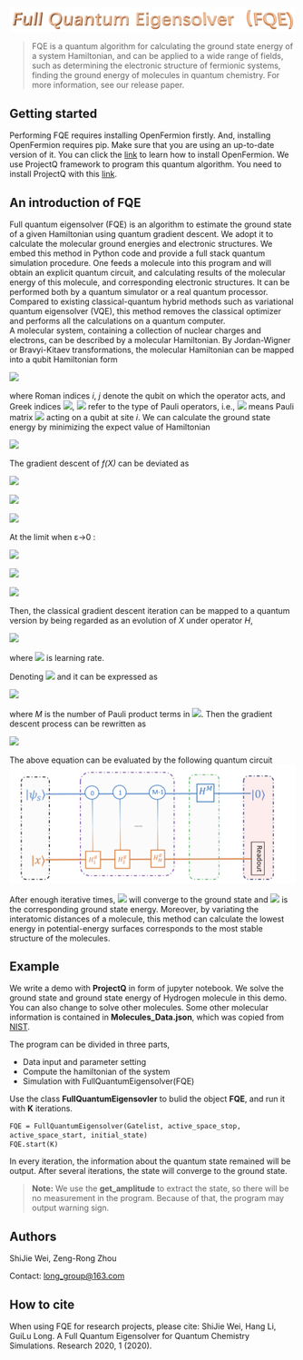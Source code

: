 

![logo](https://github.com/Long-group/FullQuantumEigensolver/blob/master/logo.PNG)
> FQE is a quantum algorithm for calculating the ground state energy of a system Hamiltonian, and can be applied to a wide range of fields, such as determining the electronic structure of  fermionic systems, finding the ground energy of  molecules  in quantum chemistry.  For more information, see our release paper.

## Getting started
Performing FQE requires installing OpenFermion firstly. And, installing OpenFermion requires pip. Make sure that you are using an up-to-date version of it. You can click the [link](https://github.com/quantumlib/OpenFermion) to learn how to install OpenFermion. We use ProjectQ framework to program this quantum algorithm. You need to install ProjectQ with this [link](http://projectq.ch/code-and-docs/).

## An introduction of FQE
Full quantum eigensolver (FQE) is an algorithm  to  estimate the ground state of a given Hamiltonian using  quantum gradient descent. We adopt it to calculate the molecular ground energies and electronic structures. We embed this method in Python code and provide a full stack quantum simulation procedure. One feeds a molecule into this program and will obtain an  explicit quantum circuit, and calculating results of the molecular energy of this molecule, and corresponding electronic structures. It can be performed both by  a quantum simulator or a real quantum processor. Compared to existing classical-quantum hybrid methods such as variational quantum eigensolver (VQE), this method removes the classical optimizer and performs all the calculations on a quantum computer.  
A molecular system, containing a collection of nuclear charges  and  electrons, can be described by a  molecular Hamiltonian. By Jordan-Wigner or Bravyi-Kitaev transformations, the molecular Hamiltonian can be mapped into a qubit Hamiltonian form

![](http://latex.codecogs.com/gif.latex?H=\sum_{i,\alpha}h_{\alpha}^i\sigma_{\alpha}^i+\sum_{i,j,\alpha,\beta}h_{\alpha\beta}^{ij}\sigma_{\alpha}^{i}\sigma_{\beta}^j+\dots)

where Roman indices *i*, *j* denote the qubit on which the operator acts, and Greek indices ![](http://latex.codecogs.com/gif.latex?\\alpha), ![](http://latex.codecogs.com/gif.latex?\\beta) refer to  the type of Pauli operators, i.e.,  ![](http://latex.codecogs.com/gif.latex?\sigma^i_{x}) means Pauli matrix ![](http://latex.codecogs.com/gif.latex?\sigma_{x}) acting on a  qubit at site *i*.
We can calculate the ground state energy by minimizing the expect value of Hamiltonian

![](http://latex.codecogs.com/gif.latex?f(X)=X^THX)

The gradient descent of *f(X)* can be deviated as

![](https://latex.codecogs.com/gif.latex?%20f(X,%20\epsilon%20\delta%20X)=(X+\epsilon%20\delta%20X)^TH(X+%20\epsilon%20\delta%20X)=)

![](https://latex.codecogs.com/gif.latex?X^THX+\epsilon%20(\delta%20X)^THX+\epsilon%20X^T%20R%20(\epsilon%20X)+\epsilon^2(\delta%20X)^TH(\delta%20X))

![](https://latex.codecogs.com/gif.latex?%20\frac{d}{d\epsilon%20}f(X,\epsilon%20\delta%20X)=(\delta%20X)^THX+X^TH(\delta%20X)+2\epsilon%20(\delta%20X)^TH(\epsilon%20X))

At the limit when ε->0 :

![](https://latex.codecogs.com/gif.latex?\frac{d}{d%20\epsilon}f(X,\epsilon%20\delta%20X)=(\delta%20X)^THX+X^TH(\delta%20X))

![](https://latex.codecogs.com/gif.latex?%20\frac{d}{d\epsilon}f(X,\epsilon%20\delta%20X)=2(\delta%20X)^THX)

![](https://latex.codecogs.com/gif.latex?%20\nabla%20f(X)=2HX)

Then, the classical gradient descent iteration  can be mapped to a quantum version by  being regarded as an evolution of *X* under operator *H*,

![](https://latex.codecogs.com/gif.latex?|X^{(t+1)}\rangle=%20\left%20(%20|X^{(t)}\rangle%20-\gamma%20H%20|X^{(t)}\rangle%20\right))

where ![](http://latex.codecogs.com/gif.latex?\gamma) is learning rate.

Denoting  ![](https://latex.codecogs.com/gif.latex?H^{g}=I-\gamma%20H) and it can be expressed as 

![](http://latex.codecogs.com/gif.latex?H^{g}=\sum_{i=1}^{M}\beta_{i}H^{g}_{i})

where  *M* is the number of Pauli product terms  in  ![](http://latex.codecogs.com/gif.latex?H^{g} ). 
 Then the gradient descent process can be rewritten as 
 
![](https://latex.codecogs.com/gif.latex?%20|X^{(t+1)}\rangle=H^{g}%20|X^{(t)}\rangle%20=\sum_{i=1}^{M}%20\beta_iH^{g}_{i}|X^{(t)}%20\rangle)

The above equation can be evaluated by the following quantum circuit
![circuit](https://github.com/Long-group/FullQuantumEigensolver/blob/master/circuit.PNG)

After enough iterative times, ![](https://latex.codecogs.com/gif.latex?|X\rangle) will converge to the ground state and ![](https://latex.codecogs.com/gif.latex?\langle%20X|H|X%20\rangle) is the corresponding ground state energy.
 Moreover, by variating the interatomic distances of a molecule, this method can calculate the lowest energy in potential-energy surfaces corresponds to the most stable structure of the molecules.
 
## Example

We write a demo with **ProjectQ** in form of jupyter notebook. We solve the ground state and ground state energy of Hydrogen molecule in this demo. You can also change to solve other molecules. Some other molecular information is contained in **Molecules_Data.json**, which was copied from [NIST](https://cccbdb.nist.gov/justgeom.asp).

The program can be divided in three parts,

* Data input and parameter setting
* Compute the hamiltonian of the system
* Simulation with FullQuantumEigensolver(FQE)

Use the class **FullQuantumEigensovler** to bulid the object **FQE**, and run it with **K** iterations.

```
FQE = FullQuantumEigensolver(Gatelist, active_space_stop, active_space_start, initial_state)
FQE.start(K)   
```
In every iteration, the information about the quantum state remained will be output. After several iterations, the state will converge to the ground state. 
>**Note:** We use the **get_amplitude** to extract the state, so there will be no measurement in the program. Because of that, the program may output warning sign.


 
## Authors
ShiJie Wei, Zeng-Rong Zhou

Contact: long_group@163.com
## How to cite
When using FQE for research projects, please cite:
ShiJie Wei, Hang Li, GuiLu Long. A Full Quantum Eigensolver for Quantum Chemistry Simulations.  Research 2020, 1 (2020).




